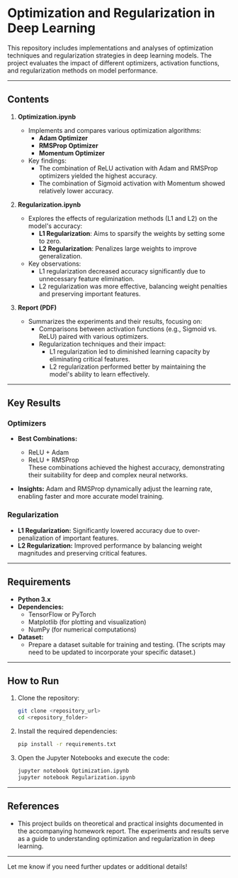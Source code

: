 # Optimization and Regularization in Deep Learning

This repository includes implementations and analyses of optimization techniques and regularization strategies in deep learning models. The project evaluates the impact of different optimizers, activation functions, and regularization methods on model performance.

---

## Contents

1. **Optimization.ipynb**  
   - Implements and compares various optimization algorithms:
     - **Adam Optimizer**
     - **RMSProp Optimizer**
     - **Momentum Optimizer**
   - Key findings:
     - The combination of ReLU activation with Adam and RMSProp optimizers yielded the highest accuracy.
     - The combination of Sigmoid activation with Momentum showed relatively lower accuracy.

2. **Regularization.ipynb**  
   - Explores the effects of regularization methods (L1 and L2) on the model's accuracy:
     - **L1 Regularization**: Aims to sparsify the weights by setting some to zero.
     - **L2 Regularization**: Penalizes large weights to improve generalization.
   - Key observations:
     - L1 regularization decreased accuracy significantly due to unnecessary feature elimination.
     - L2 regularization was more effective, balancing weight penalties and preserving important features.

3. **Report (PDF)**  
   - Summarizes the experiments and their results, focusing on:
     - Comparisons between activation functions (e.g., Sigmoid vs. ReLU) paired with various optimizers.
     - Regularization techniques and their impact:
       - L1 regularization led to diminished learning capacity by eliminating critical features.
       - L2 regularization performed better by maintaining the model's ability to learn effectively.

---

## Key Results

### Optimizers
- **Best Combinations:**  
  - ReLU + Adam  
  - ReLU + RMSProp  
  These combinations achieved the highest accuracy, demonstrating their suitability for deep and complex neural networks.

- **Insights:** Adam and RMSProp dynamically adjust the learning rate, enabling faster and more accurate model training.

### Regularization
- **L1 Regularization:** Significantly lowered accuracy due to over-penalization of important features.
- **L2 Regularization:** Improved performance by balancing weight magnitudes and preserving critical features.

---

## Requirements

- **Python 3.x**
- **Dependencies:**
  - TensorFlow or PyTorch
  - Matplotlib (for plotting and visualization)
  - NumPy (for numerical computations)
- **Dataset:**  
  - Prepare a dataset suitable for training and testing. (The scripts may need to be updated to incorporate your specific dataset.)

---

## How to Run

1. Clone the repository:
   ```bash
   git clone <repository_url>
   cd <repository_folder>
   ```
2. Install the required dependencies:
   ```bash
   pip install -r requirements.txt
   ```
3. Open the Jupyter Notebooks and execute the code:
   ```bash
   jupyter notebook Optimization.ipynb
   jupyter notebook Regularization.ipynb
   ```

---

## References

- This project builds on theoretical and practical insights documented in the accompanying homework report. The experiments and results serve as a guide to understanding optimization and regularization in deep learning.

---

Let me know if you need further updates or additional details!
